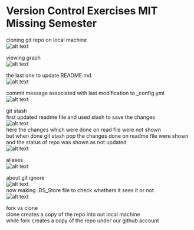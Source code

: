 # Version Control Exercises MIT Missing Semester <br>

cloning git repo on local machine<br>
![alt text](image-1.png)<br>

viewing graph<br>
![alt text](image-2.png)<br>

the last one to update README.md<br>
![alt text](image-3.png)<br>

commit message associated with last modification to _config.yml<br>
![alt text](image.png)<br>

git stash<br>
first updated readme file and used stash to save the changes<br>
![alt text](image-4.png)<br>
here the changes which were done on read file were not shown<br>
but when done git stash pop the changes done on readme file were shown and the status of repo was shown as not updated<br>
![alt text](image-5.png)<br>

aliases<br>
![alt text](image-6.png)<br>

about git ignore<br>
![alt text](image-7.png)<br>
now making .DS_Store file to check whethers it sees it or not<br>
![alt text](image-8.png)<br>

fork vs clone<br>
clone creates a copy of the repo into out local machine<br>
while fork creates a copy of the repo under our github account<br>


